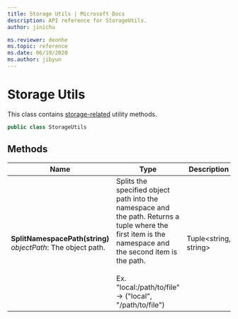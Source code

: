 ```yaml
---
title: Storage Utils | Microsoft Docs
description: API reference for StorageUtils.
author: jinichu

ms.reviewer: deonhe 
ms.topic: reference 
ms.date: 06/19/2020
ms.author: jibyun
---
```


# Storage Utils

This class contains [storage-related](../storage/storage.md) utility methods.

```csharp
public class StorageUtils
```

## Methods
|Name|Type|Description|
|---|---|---|
|**SplitNamespacePath(string)**<br/>*objectPath*: The object path.<br/>|Splits the specified object path into the namespace and the path. Returns a tuple where the first item is the namespace and the second item is the path.<br/><br/>Ex. "local:/path/to/file" -> ("local", "/path/to/file")|Tuple\<string, string>|

